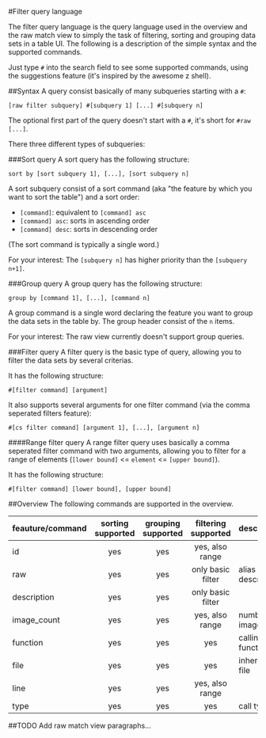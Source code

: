 #Filter query language

The filter query language is the query language used in the overview and the raw match view to simply the task of filtering, sorting and grouping data sets in a table UI.
The following is a description of the simple syntax and the supported commands.

Just type `#` into the search field to see some supported commands, using the suggestions feature (it's inspired by the awesome z shell).

##Syntax
A query consist basically of many subqueries starting with a `#`:

`[raw filter subquery] #[subquery 1] [...] #[subquery n]`

The optional first part of the query doesn't start with a `#`, it's short for `#raw [...]`.


There three different types of subqueries:

###Sort query
A sort query has the following structure:

`sort by [sort subquery 1], [...], [sort subquery n]`

A sort subquery consist of a sort command (aka "the feature by which you want to sort the table") and a sort order:
- `[command]`: equivalent to `[command] asc`
- `[command] asc`: sorts in ascending order
- `[command] desc`: sorts in descending order

(The sort command is typically a single word.)

For your interest: The `[subquery n]` has higher priority than the `[subquery n+1]`. 

###Group query
A group query has the following structure:

`group by [command 1], [...], [command n]`

A group command is a single word declaring the feature you want to group the data sets in the table by.
The group header consist of the `n` items.

For your interest: The raw view currently doesn't support group queries.

###Filter query
A filter query is the basic type of query, allowing you to filter the data sets by several criterias.

It has the following structure:

`#[filter command] [argument]`

It also supports several arguments for one filter command (via the comma seperated filters feature):

`#[cs filter command] [argument 1], [...], [argument n]`


####Range filter query
A range filter query uses basically a comma seperated filter command with two arguments, allowing you to
filter for a range of elements (`[lower bound]` <= `element` <= `[upper bound]`).

It has the following structure:

`#[filter command] [lower bound], [upper bound]`



##Overview
The following commands are supported in the overview.

feauture/command | sorting supported | grouping supported | filtering supported | description
-----------------|:-----------------:|:------------------:|:-------------------:|:---------------------
id               | yes               | yes                | yes, also range     |
raw              | yes               | yes                | only basic filter   | alias for description
description      | yes               | yes                | only basic filter   |
image_count      | yes               | yes                | yes, also range     | number of images
function         | yes               | yes                | yes                 | calling function
file             | yes               | yes                | yes                 | inheriting file
line             | yes               | yes                | yes, also range     |
type             | yes               | yes                | yes                 | call type   
            

##TODO
Add raw match view paragraphs... 
